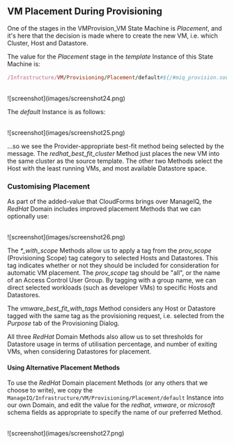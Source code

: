 ## VM Placement During Provisioning

One of the stages in the VMProvision\_VM State Machine is _Placement_, and it's here that the decision is made where to create the new VM, i.e. which Cluster, Host and Datastore.

The value for the _Placement_ stage in the _template_ Instance of this State Machine is:
<br>

```ruby
/Infrastructure/VM/Provisioning/Placement/default#${/#miq_provision.source.vendor}
```
<br>
![screenshot](images/screenshot24.png)
<br>

The _default_ Instance is as follows:

<br>
![screenshot](images/screenshot25.png)
<br>

...so we see the Provider-appropriate best-fit method being selected by the message. The _redhat\_best\_fit\_cluster_ Method just places the new VM into the same cluster as the source template. The other two Methods select the Host with the least running VMs, and most available Datastore space.

### Customising Placement

As part of the added-value that CloudForms brings over ManageIQ, the _RedHat_ Domain includes improved placement Methods that we can optionally use:

<br>
![screenshot](images/screenshot26.png)
<br>

The _*\_with\_scope_ Methods allow us to apply a tag from the _prov\_scope_ (Provisioning Scope) tag category to selected Hosts and Datastores. This tag indicates whether or not they should be included for consideration for automatic VM placement. The _prov\_scope_ tag should be "all", or the name of an Access Control User Group. By tagging with a group name, we can direct selected workloads (such as developer VMs) to specific Hosts and Datastores.

The _vmware\_best\_fit\_with\_tags_ Method considers any Host or Datastore tagged with the same tag as the provisioning request, i.e. selected from the _Purpose_ tab of the Provisioning Dialog.

All three _RedHat_ Domain Methods also allow us to set thresholds for Datastore usage in terms of utilisation percentage, and number of exiting VMs, when considering Datastores for placement.

#### Using Alternative Placement Methods

To use the _RedHat_ Domain placement Methods (or any others that we choose to write), we copy the ```ManageIQ/Infrastructure/VM/Provisioning/Placement/default``` Instance into our own Domain, and edit the value for the _redhat_, _vmware_, or _microsoft_ schema fields as appropriate to specify the name of our preferred Method.

<br>
![screenshot](images/screenshot27.png)
<br>
